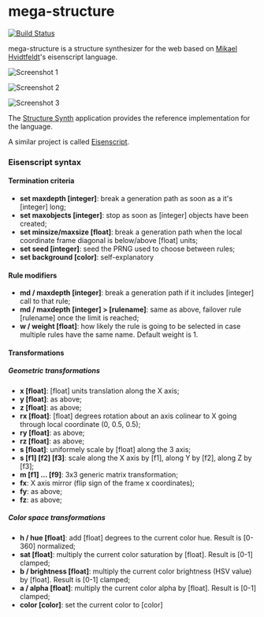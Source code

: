 # mega-structure

[![Build Status](https://travis-ci.org/ssrb/mega-structure.png)](https://travis-ci.org/ssrb/mega-structure)

mega-structure is a structure synthesizer for the web based on [Mikael Hvidtfeldt](http://hvidtfeldts.net)'s eisenscript language.

![Screenshot 1](https://raw.githubusercontent.com/ssrb/mega-structure/master/screenshots/hexstruct.png)

![Screenshot 2](https://raw.githubusercontent.com/ssrb/mega-structure/master/screenshots/minmax.png)

![Screenshot 3](https://raw.githubusercontent.com/ssrb/mega-structure/master/screenshots/mondrian.png)

The [Structure Synth](http://structuresynth.sourceforge.net) application provides the reference implementation for the language.

A similar project is called [Eisenscript](https://github.com/after12am/eisenscript).

### Eisenscript syntax

#### Termination criteria

* **set maxdepth [integer]**: break a generation path as soon as a it's [integer] long;
* **set maxobjects [integer]**: stop as soon as [integer] objects have been created;
* **set minsize/maxsize [float]**: break a generation path when the local coordinate frame diagonal is below/above [float] units;
* **set seed [integer]**: seed the PRNG used to choose between rules;
* **set background [color]**: self-explanatory

#### Rule modifiers

* **md / maxdepth [integer]**: break a generation path if it includes [integer] call to that rule;
* **md / maxdepth [integer] > [rulename]**: same as above, failover rule [rulename] once the limit is reached;
* **w / weight [float]**: how likely the rule is going to be selected in case multiple rules have the same name. Default weight is 1.

#### Transformations

##### Geometric transformations

* **x [float]**: [float] units translation along the X axis;
* **y [float]**: as above;
* **z [float]**: as above;
* **rx [float]**: [float] degrees rotation about an axis colinear to X going through local coordinate (0, 0.5, 0.5);
* **ry [float]**: as above;
* **rz [float]**: as above;
* **s [float]**: uniformely scale by [float] along the 3 axis;
* **s [f1] [f2] [f3]**: scale along the X axis by [f1], along Y by [f2], along Z by [f3];
* **m [f1] ... [f9]**: 3x3 generic matrix transformation;
* **fx**: X axis mirror (flip sign of the frame x coordinates);
* **fy**: as above;
* **fz**: as above;

##### Color space transformations

* **h / hue [float]**: add [float] degrees to the current color hue. Result is [0-360] normalized;
* **sat [float]**: multiply the current color saturation by [float]. Result is [0-1] clamped;
* **b / brightness [float]**: multiply the current color brightness (HSV value) by [float]. Result is [0-1] clamped;
* **a / alpha [float]**: multiply the current color alpha by [float]. Result is [0-1] clamped;
* **color [color]**: set the current color to [color]

